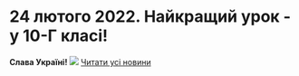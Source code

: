 # 24 лютого 2022. Найкращий урок - у 10-Г класі!
**Слава Україні!**
[![](/images/24-лютого-2022-найкращий-урок-у-10-г-класі/10г-за-україну.png)](https://youtu.be/--VB0G8dMjQ)
[Читати усі новини](/news)

